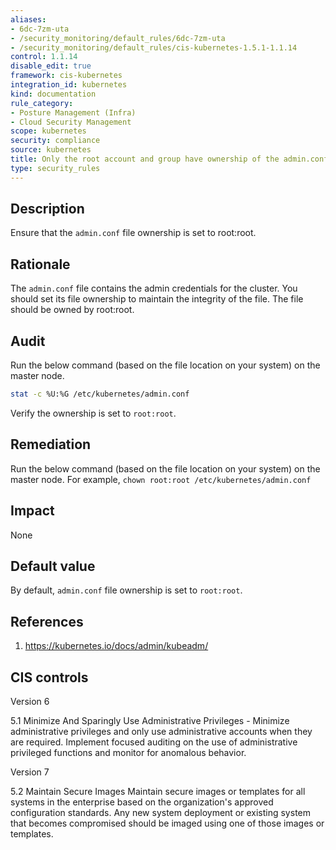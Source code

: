 ```yaml
---
aliases:
- 6dc-7zm-uta
- /security_monitoring/default_rules/6dc-7zm-uta
- /security_monitoring/default_rules/cis-kubernetes-1.5.1-1.1.14
control: 1.1.14
disable_edit: true
framework: cis-kubernetes
integration_id: kubernetes
kind: documentation
rule_category:
- Posture Management (Infra)
- Cloud Security Management
scope: kubernetes
security: compliance
source: kubernetes
title: Only the root account and group have ownership of the admin.conf file
type: security_rules
---
```


## Description

Ensure that the `admin.conf` file ownership is set to root:root.

## Rationale

The `admin.conf` file contains the admin credentials for the cluster. You should set its file ownership to maintain the integrity of the file. The file should be owned by root:root.

## Audit

Run the below command (based on the file location on your system) on the master node.

```bash
stat -c %U:%G /etc/kubernetes/admin.conf
```

Verify the ownership is set to `root:root`.

## Remediation

Run the below command (based on the file location on your system) on the master node. For example, `chown root:root /etc/kubernetes/admin.conf`

## Impact

None

## Default value

By default, `admin.conf` file ownership is set to `root:root`.

## References

1. https://kubernetes.io/docs/admin/kubeadm/

## CIS controls

Version 6

5.1 Minimize And Sparingly Use Administrative Privileges - Minimize administrative privileges and only use administrative accounts when they are required. Implement focused auditing on the use of administrative privileged functions and monitor for anomalous behavior.

Version 7

5.2 Maintain Secure Images Maintain secure images or templates for all systems in the enterprise based on the organization's approved configuration standards. Any new system deployment or existing system that becomes compromised should be imaged using one of those images or templates.
